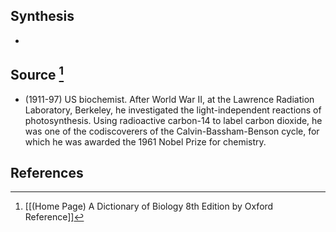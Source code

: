 ## Synthesis
- 
## Source [^1]
- (1911-97) US biochemist. After World War II, at the Lawrence Radiation Laboratory, Berkeley, he investigated the light-independent reactions of photosynthesis. Using radioactive carbon-14 to label carbon dioxide, he was one of the codiscoverers of the Calvin-Bassham-Benson cycle, for which he was awarded the 1961 Nobel Prize for chemistry.
## References

[^1]: [[(Home Page) A Dictionary of Biology 8th Edition by Oxford Reference]]